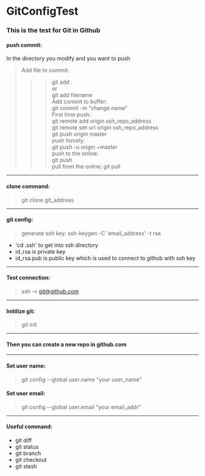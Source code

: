 # GitConfigTest

### This is the test for Git in Github
#### push commit: <br>

In the directory you modify and you want to push<br>
> Add file to commit: 	
>>> git add .	
> or 	
>>> git add filename<br>
> Add commit to buffer: 	
>>> git commit -m "change name"<br>
> First time push:	
>>> git remote add origin ssh_repo_address<br>
>>> git remote set-url origin ssh_repo_address<br>
>>> git push origin master<br>
> push forcely:		
>>> git push -u origin +master<br>
> push to the online: 	
>>> git push<br>
> pull from the online:	
>>> git pull<br>

------
#### clone command:<br>
> git clone git_address<br>

------
#### git config:<br>
> generate ssh key: ssh-keygen -C 'email_address' -t rsa<br>
* 'cd .ssh' to get into ssh directory<br>
* id_rsa is private key<br>
* id_rsa.pub is public key which is used to connect to github with ssh key<br>

------
#### Test connection: 
> ssh -v git@github.com<br>

------
#### Initilize git: 
> git init<br>

------
#### Then you can create a new repo in github.com<br>

------
#### Set user name: 
> git config --global user.name "your user_name"<br>
#### Set user email: 
> git config --global user.email "your email_addr"<br>

------
#### Useful command:<br>
* git diff<br>
* git status<br>
* git branch<br>
* git checkout<br>
* git stash<br>


